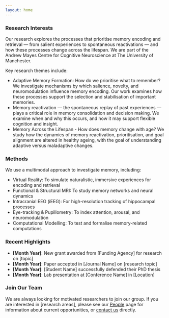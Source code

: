 ```yaml
---
layout: home
---
```


### Research Interests
Our research explores  the processes that prioritise memory encoding and retrieval — from salient experiences to spontaneous reactivations — and how these processes change across the lifespan. We are part of the Andrew Mayes Centre for Cognitive Neuroscience at The University of Manchester.

Key research themes include:
  - Adaptive Memory Formation: How do we prioritise what to remember? We investigate mechanisms by which salience, novelty, and neuromodulation influence memory encoding. Our work examines how these processes support the selection and stabilisation of important memories.
  - Memory reactivation — the spontaneous replay of past experiences — plays a critical role in memory consolidation and decision making. We examine when and why this occurs, and how it may support flexible cognition and insight.
  - Memory Across the Lifespan - How does memory change with age? We study how the dynamics of memory reactivation, prioritisation, and goal alignment are altered in healthy ageing, with the goal of understanding adaptive versus maladaptive changes.

### Methods
We use a multimodal approach to investigate memory, including:
- Virtual Reality: To simulate naturalistic, immersive experiences for encoding and retrieval
- Functional & Structural MRI:</strong> To study memory networks and neural dynamics
- Intracranial EEG (iEEG): For high-resolution tracking of hippocampal processes
- Eye-tracking & Pupillometry: To index attention, arousal, and neuromodulation
- Computational Modelling: To test and formalise memory-related computations

### Recent Highlights

- **[Month Year]**: New grant awarded from [Funding Agency] for research on [topic]
- **[Month Year]**: Paper accepted in [Journal Name] on [research topic]
- **[Month Year]**: [Student Name] successfully defended their PhD thesis
- **[Month Year]**: Lab presentation at [Conference Name] in [Location]

### Join Our Team

We are always looking for motivated researchers to join our group. If you are interested in [research areas], please see our [People](/people) page for information about current opportunities, or [contact us](/contact) directly.

